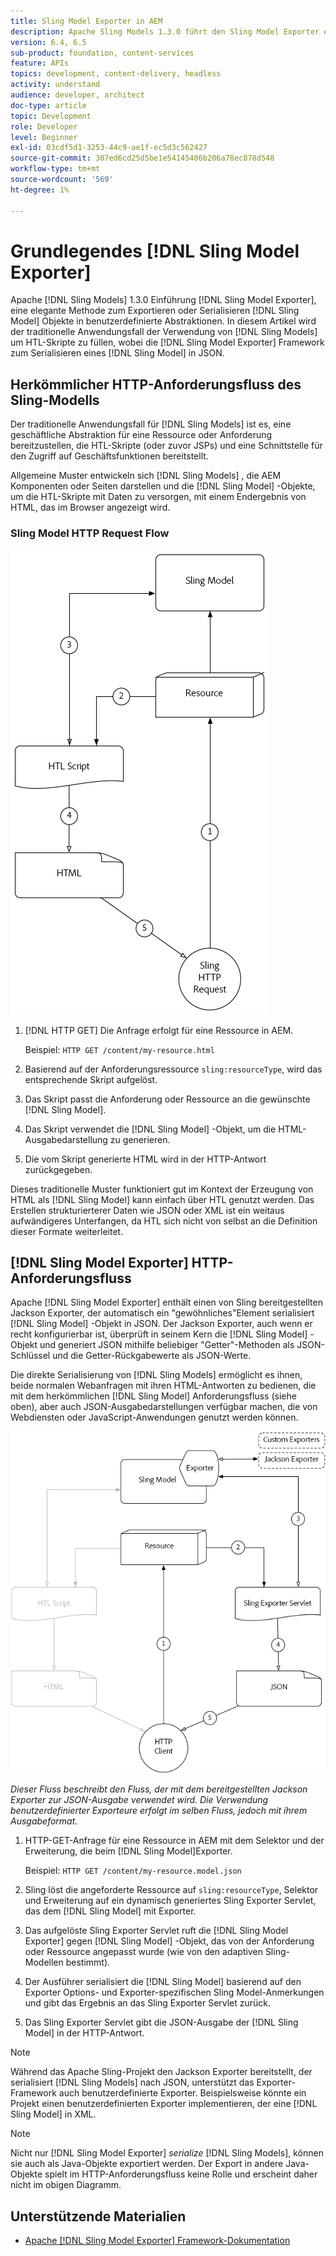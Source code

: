 ```yaml
---
title: Sling Model Exporter in AEM
description: Apache Sling Models 1.3.0 führt den Sling Model Exporter ein, eine elegante Methode zum Exportieren oder Serialisieren von Sling Model-Objekten in benutzerdefinierte Abstraktionen. In diesem Artikel wird der traditionelle Anwendungsfall der Verwendung von Sling-Modellen zum Ausfüllen von HTL-Skripten erläutert, wobei das Sling Model Exporter-Framework genutzt wird, um ein Sling-Modell in JSON zu serialisieren.
version: 6.4, 6.5
sub-product: foundation, content-services
feature: APIs
topics: development, content-delivery, headless
activity: understand
audience: developer, architect
doc-type: article
topic: Development
role: Developer
level: Beginner
exl-id: 03cdf5d1-3253-44c9-ae1f-ec5d3c562427
source-git-commit: 307ed6cd25d5be1e54145406b206a78ec878d548
workflow-type: tm+mt
source-wordcount: '569'
ht-degree: 1%

---
```


# Grundlegendes [!DNL Sling Model Exporter]

Apache [!DNL Sling Models] 1.3.0 Einführung [!DNL Sling Model Exporter], eine elegante Methode zum Exportieren oder Serialisieren [!DNL Sling Model] Objekte in benutzerdefinierte Abstraktionen. In diesem Artikel wird der traditionelle Anwendungsfall der Verwendung von [!DNL Sling Models] um HTL-Skripte zu füllen, wobei die [!DNL Sling Model Exporter] Framework zum Serialisieren eines [!DNL Sling Model] in JSON.

## Herkömmlicher HTTP-Anforderungsfluss des Sling-Modells

Der traditionelle Anwendungsfall für [!DNL Sling Models] ist es, eine geschäftliche Abstraktion für eine Ressource oder Anforderung bereitzustellen, die HTL-Skripte (oder zuvor JSPs) und eine Schnittstelle für den Zugriff auf Geschäftsfunktionen bereitstellt.

Allgemeine Muster entwickeln sich [!DNL Sling Models] , die AEM Komponenten oder Seiten darstellen und die [!DNL Sling Model] -Objekte, um die HTL-Skripte mit Daten zu versorgen, mit einem Endergebnis von HTML, das im Browser angezeigt wird.

### Sling Model HTTP Request Flow

![Sling Model Request Flow](./assets/understand-sling-model-exporter/sling-model-request-flow.png)

1. [!DNL HTTP GET] Die Anfrage erfolgt für eine Ressource in AEM.

   Beispiel: `HTTP GET /content/my-resource.html`

1. Basierend auf der Anforderungsressource `sling:resourceType`, wird das entsprechende Skript aufgelöst.

1. Das Skript passt die Anforderung oder Ressource an die gewünschte [!DNL Sling Model].

1. Das Skript verwendet die [!DNL Sling Model] -Objekt, um die HTML-Ausgabedarstellung zu generieren.

1. Die vom Skript generierte HTML wird in der HTTP-Antwort zurückgegeben.

Dieses traditionelle Muster funktioniert gut im Kontext der Erzeugung von HTML als [!DNL Sling Model] kann einfach über HTL genutzt werden. Das Erstellen strukturierterer Daten wie JSON oder XML ist ein weitaus aufwändigeres Unterfangen, da HTL sich nicht von selbst an die Definition dieser Formate weiterleitet.

## [!DNL Sling Model Exporter] HTTP-Anforderungsfluss

Apache [!DNL Sling Model Exporter] enthält einen von Sling bereitgestellten Jackson Exporter, der automatisch ein &quot;gewöhnliches&quot;Element serialisiert [!DNL Sling Model] -Objekt in JSON. Der Jackson Exporter, auch wenn er recht konfigurierbar ist, überprüft in seinem Kern die [!DNL Sling Model] -Objekt und generiert JSON mithilfe beliebiger &quot;Getter&quot;-Methoden als JSON-Schlüssel und die Getter-Rückgabewerte als JSON-Werte.

Die direkte Serialisierung von [!DNL Sling Models] ermöglicht es ihnen, beide normalen Webanfragen mit ihren HTML-Antworten zu bedienen, die mit dem herkömmlichen [!DNL Sling Model] Anforderungsfluss (siehe oben), aber auch JSON-Ausgabedarstellungen verfügbar machen, die von Webdiensten oder JavaScript-Anwendungen genutzt werden können.

![HTTP-Anforderungsfluss des Sling Model Exporters](./assets/understand-sling-model-exporter/sling-model-exporter-request-flow.png)

*Dieser Fluss beschreibt den Fluss, der mit dem bereitgestellten Jackson Exporter zur JSON-Ausgabe verwendet wird. Die Verwendung benutzerdefinierter Exporteure erfolgt im selben Fluss, jedoch mit ihrem Ausgabeformat.*

1. HTTP-GET-Anfrage für eine Ressource in AEM mit dem Selektor und der Erweiterung, die beim [!DNL Sling Model]Exporter.

   Beispiel: `HTTP GET /content/my-resource.model.json`

1. Sling löst die angeforderte Ressource auf `sling:resourceType`, Selektor und Erweiterung auf ein dynamisch generiertes Sling Exporter Servlet, das dem [!DNL Sling Model] mit Exporter.
1. Das aufgelöste Sling Exporter Servlet ruft die [!DNL Sling Model Exporter] gegen [!DNL Sling Model] -Objekt, das von der Anforderung oder Ressource angepasst wurde (wie von den adaptiven Sling-Modellen bestimmt).
1. Der Ausführer serialisiert die [!DNL Sling Model] basierend auf den Exporter Options- und Exporter-spezifischen Sling Model-Anmerkungen und gibt das Ergebnis an das Sling Exporter Servlet zurück.
1. Das Sling Exporter Servlet gibt die JSON-Ausgabe der [!DNL Sling Model] in der HTTP-Antwort.

>[!NOTE]
>
>Während das Apache Sling-Projekt den Jackson Exporter bereitstellt, der serialisiert [!DNL Sling Models] nach JSON, unterstützt das Exporter-Framework auch benutzerdefinierte Exporter. Beispielsweise könnte ein Projekt einen benutzerdefinierten Exporter implementieren, der eine [!DNL Sling Model] in XML.

>[!NOTE]
>
>Nicht nur [!DNL Sling Model Exporter] *serialize* [!DNL Sling Models], können sie auch als Java-Objekte exportiert werden. Der Export in andere Java-Objekte spielt im HTTP-Anforderungsfluss keine Rolle und erscheint daher nicht im obigen Diagramm.

## Unterstützende Materialien

* [Apache [!DNL Sling Model Exporter] Framework-Dokumentation](https://sling.apache.org/documentation/bundles/models.html#exporter-framework-since-130)
